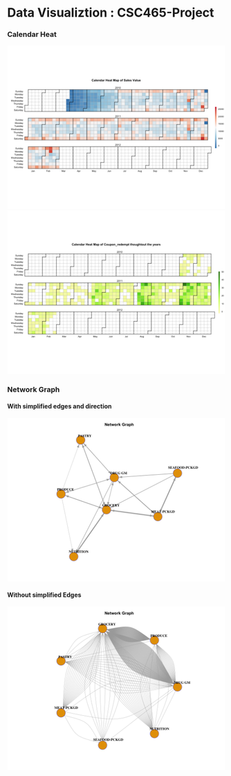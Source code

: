 # Data Visualiztion : CSC465-Project

### Calendar Heat
![alt tag](https://github.com/Lanbig/CSC465-Project/blob/master/CalendarHeat-Sales.png)
![alt tag](https://github.com/Lanbig/CSC465-Project/blob/master/CalendarHeat-Coupon_redempt.png)

### Network Graph
#### With simplified edges and direction
![alt tag](https://github.com/Lanbig/CSC465-Project/blob/master/NetworkGrp-ProductDep-D.png)

#### Without simplified Edges 
![alt tag](https://github.com/Lanbig/CSC465-Project/blob/master/NetworkGrp-ProductDep.png)
